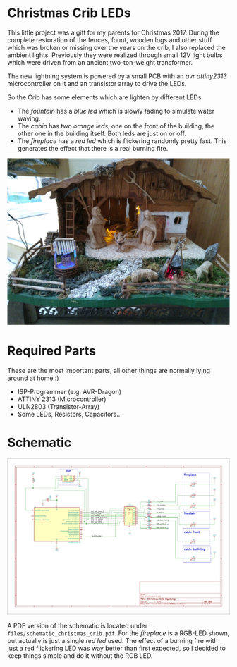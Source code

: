 # Christmas Crib LEDs
This little project was a gift for my parents for Christmas 2017. During the
complete restoration of the fences, fount, wooden logs and other stuff which was
broken or missing over the years on the crib, I also replaced the ambient
lights. Previously they were realized through small 12V light bulbs which were
driven from an ancient two-ton-weight transformer. 

The new lightning system is powered by a small PCB with an *avr attiny2313*
microcontroller on it and an transistor array to drive the LEDs. 

So the Crib has some elements which are lighten by different LEDs:
- The *fountain* has a *blue led* which is slowly fading to simulate water
  waving.
- The *cabin* has two *orange leds*, one on the front of the building, the other
  one in the building itself. Both leds are just on or off.  
- The *fireplace* has a *red led* which is flickering randomly pretty fast. This
  generates the effect that there is a real burning fire.  


![picture of the crib](files/IMG_20171223_153801.jpg)


# Required Parts 
These are the most important parts, all other things are normally lying around at home :)  

- ISP-Programmer (e.g. AVR-Dragon)
- ATTINY 2313 (Microcontroller)
- ULN2803 (Transistor-Array)
- Some LEDs, Resistors, Capacitors...

# Schematic
![schematic](/files/schematic_christmas_crib.png)

A PDF version of the schematic is located under
`files/schematic_christmas_crib.pdf`. For the *fireplace* is a RGB-LED shown,
but actually is just a single *red led* used. The effect of a burning fire with
just a red flickering LED was way better than first expected, so I decided to
keep things simple and do it without the RGB LED. 


